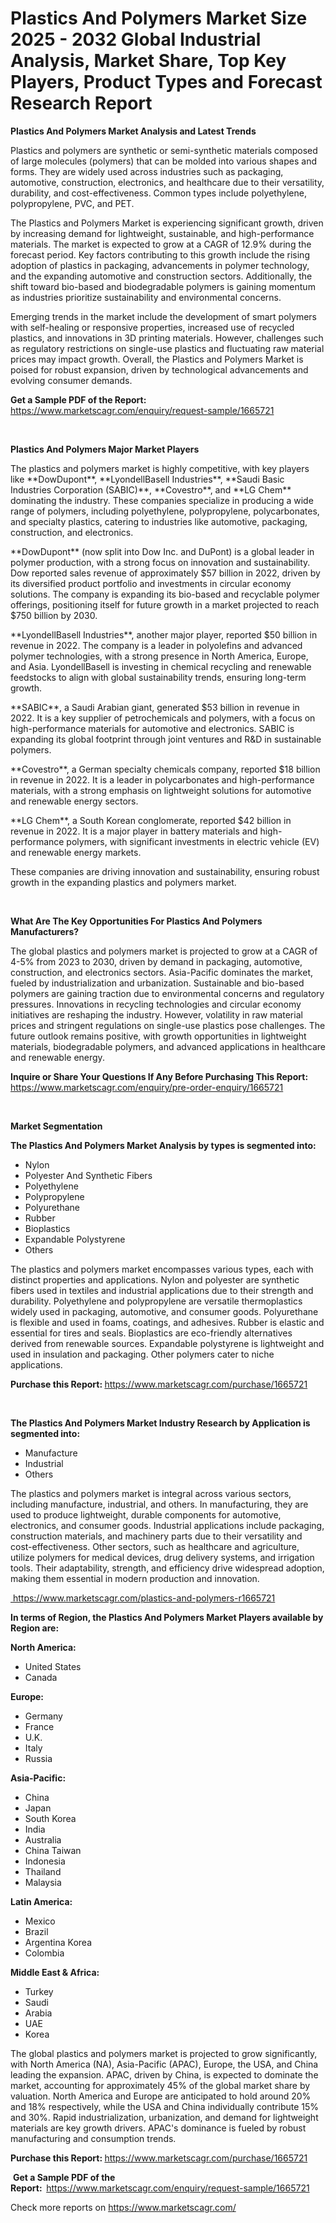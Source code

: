 <p><h1>Plastics And Polymers Market Size 2025 - 2032 Global Industrial Analysis, Market Share, Top Key Players, Product Types and Forecast Research Report</h1></p><p><strong>Plastics And Polymers Market Analysis and Latest Trends</strong></p>
<p><p>Plastics and polymers are synthetic or semi-synthetic materials composed of large molecules (polymers) that can be molded into various shapes and forms. They are widely used across industries such as packaging, automotive, construction, electronics, and healthcare due to their versatility, durability, and cost-effectiveness. Common types include polyethylene, polypropylene, PVC, and PET.</p><p>The Plastics and Polymers Market is experiencing significant growth, driven by increasing demand for lightweight, sustainable, and high-performance materials. The market is expected to grow at a CAGR of 12.9% during the forecast period. Key factors contributing to this growth include the rising adoption of plastics in packaging, advancements in polymer technology, and the expanding automotive and construction sectors. Additionally, the shift toward bio-based and biodegradable polymers is gaining momentum as industries prioritize sustainability and environmental concerns.</p><p>Emerging trends in the market include the development of smart polymers with self-healing or responsive properties, increased use of recycled plastics, and innovations in 3D printing materials. However, challenges such as regulatory restrictions on single-use plastics and fluctuating raw material prices may impact growth. Overall, the Plastics and Polymers Market is poised for robust expansion, driven by technological advancements and evolving consumer demands.</p></p>
<p><strong>Get a Sample PDF of the Report:&nbsp;</strong> <a href="https://www.marketscagr.com/enquiry/request-sample/1665721?utm_campaign=2233&utm_medium=2&utm_source=Github&utm_content=ia&utm_term=26012025&utm_id=plastics-and-polymers">https://www.marketscagr.com/enquiry/request-sample/1665721</a></p>
<p>&nbsp;</p>
<p><strong>Plastics And Polymers Major Market Players</strong></p>
<p><p>The plastics and polymers market is highly competitive, with key players like **DowDupont**, **LyondellBasell Industries**, **Saudi Basic Industries Corporation (SABIC)**, **Covestro**, and **LG Chem** dominating the industry. These companies specialize in producing a wide range of polymers, including polyethylene, polypropylene, polycarbonates, and specialty plastics, catering to industries like automotive, packaging, construction, and electronics.</p><p>**DowDupont** (now split into Dow Inc. and DuPont) is a global leader in polymer production, with a strong focus on innovation and sustainability. Dow reported sales revenue of approximately $57 billion in 2022, driven by its diversified product portfolio and investments in circular economy solutions. The company is expanding its bio-based and recyclable polymer offerings, positioning itself for future growth in a market projected to reach $750 billion by 2030.</p><p>**LyondellBasell Industries**, another major player, reported $50 billion in revenue in 2022. The company is a leader in polyolefins and advanced polymer technologies, with a strong presence in North America, Europe, and Asia. LyondellBasell is investing in chemical recycling and renewable feedstocks to align with global sustainability trends, ensuring long-term growth.</p><p>**SABIC**, a Saudi Arabian giant, generated $53 billion in revenue in 2022. It is a key supplier of petrochemicals and polymers, with a focus on high-performance materials for automotive and electronics. SABIC is expanding its global footprint through joint ventures and R&D in sustainable polymers.</p><p>**Covestro**, a German specialty chemicals company, reported $18 billion in revenue in 2022. It is a leader in polycarbonates and high-performance materials, with a strong emphasis on lightweight solutions for automotive and renewable energy sectors.</p><p>**LG Chem**, a South Korean conglomerate, reported $42 billion in revenue in 2022. It is a major player in battery materials and high-performance polymers, with significant investments in electric vehicle (EV) and renewable energy markets.</p><p>These companies are driving innovation and sustainability, ensuring robust growth in the expanding plastics and polymers market.</p></p>
<p>&nbsp;</p>
<p><strong>What Are The Key Opportunities For Plastics And Polymers Manufacturers?</strong></p>
<p><p>The global plastics and polymers market is projected to grow at a CAGR of 4-5% from 2023 to 2030, driven by demand in packaging, automotive, construction, and electronics sectors. Asia-Pacific dominates the market, fueled by industrialization and urbanization. Sustainable and bio-based polymers are gaining traction due to environmental concerns and regulatory pressures. Innovations in recycling technologies and circular economy initiatives are reshaping the industry. However, volatility in raw material prices and stringent regulations on single-use plastics pose challenges. The future outlook remains positive, with growth opportunities in lightweight materials, biodegradable polymers, and advanced applications in healthcare and renewable energy.</p></p>
<p><strong>Inquire or Share Your Questions If Any Before Purchasing This Report:</strong> <a href="https://www.marketscagr.com/enquiry/pre-order-enquiry/1665721?utm_campaign=2233&utm_medium=2&utm_source=Github&utm_content=ia&utm_term=26012025&utm_id=plastics-and-polymers">https://www.marketscagr.com/enquiry/pre-order-enquiry/1665721</a></p>
<p>&nbsp;</p>
<p><strong>Market Segmentation</strong></p>
<p><strong>The Plastics And Polymers Market Analysis by types is segmented into:</strong></p>
<p><ul><li>Nylon</li><li>Polyester And Synthetic Fibers</li><li>Polyethylene</li><li>Polypropylene</li><li>Polyurethane</li><li>Rubber</li><li>Bioplastics</li><li>Expandable Polystyrene</li><li>Others</li></ul></p>
<p><p>The plastics and polymers market encompasses various types, each with distinct properties and applications. Nylon and polyester are synthetic fibers used in textiles and industrial applications due to their strength and durability. Polyethylene and polypropylene are versatile thermoplastics widely used in packaging, automotive, and consumer goods. Polyurethane is flexible and used in foams, coatings, and adhesives. Rubber is elastic and essential for tires and seals. Bioplastics are eco-friendly alternatives derived from renewable sources. Expandable polystyrene is lightweight and used in insulation and packaging. Other polymers cater to niche applications.</p></p>
<p><strong>Purchase this Report:&nbsp;</strong><a href="https://www.marketscagr.com/purchase/1665721?utm_campaign=2233&utm_medium=2&utm_source=Github&utm_content=ia&utm_term=26012025&utm_id=plastics-and-polymers">https://www.marketscagr.com/purchase/1665721</a></p>
<p>&nbsp;</p>
<p><strong>The Plastics And Polymers Market Industry Research by Application is segmented into:</strong></p>
<p><ul><li>Manufacture</li><li>Industrial</li><li>Others</li></ul></p>
<p><p>The plastics and polymers market is integral across various sectors, including manufacture, industrial, and others. In manufacturing, they are used to produce lightweight, durable components for automotive, electronics, and consumer goods. Industrial applications include packaging, construction materials, and machinery parts due to their versatility and cost-effectiveness. Other sectors, such as healthcare and agriculture, utilize polymers for medical devices, drug delivery systems, and irrigation tools. Their adaptability, strength, and efficiency drive widespread adoption, making them essential in modern production and innovation.</p></p>
<p><a href="https://www.marketscagr.com/plastics-and-polymers-r1665721?utm_campaign=2233&utm_medium=2&utm_source=Github&utm_content=ia&utm_term=26012025&utm_id=plastics-and-polymers">&nbsp;https://www.marketscagr.com/plastics-and-polymers-r1665721</a></p>
<p><strong>In terms of Region, the Plastics And Polymers Market Players available by Region are:</strong></p>
<p>
    <p> <strong> North America: </strong>
        <ul>
            <li>United States</li>
            <li>Canada</li>
        </ul>
        </p> 
    <p> <strong> Europe: </strong>
        <ul>
            <li>Germany</li>
            <li>France</li>
            <li>U.K.</li>
            <li>Italy</li>
            <li>Russia</li>
        </ul>
        </p> 
    <p> <strong> Asia-Pacific: </strong>
        <ul>
            <li>China</li>
            <li>Japan</li>
            <li>South Korea</li>
            <li>India</li>
            <li>Australia</li>
            <li>China Taiwan</li>
            <li>Indonesia</li>
            <li>Thailand</li>
            <li>Malaysia</li>
        </ul>
        </p> 
    <p> <strong> Latin America: </strong>
        <ul>
            <li>Mexico</li>
            <li>Brazil</li>
            <li>Argentina Korea</li>
            <li>Colombia</li>
        </ul>
        </p> 
    <p> <strong> Middle East & Africa: </strong>
        <ul>
            <li>Turkey</li>
            <li>Saudi</li>
            <li>Arabia</li>
            <li>UAE</li>
            <li>Korea</li>
        </ul>
    </p>
    </p>
<p><p>The global plastics and polymers market is projected to grow significantly, with North America (NA), Asia-Pacific (APAC), Europe, the USA, and China leading the expansion. APAC, driven by China, is expected to dominate the market, accounting for approximately 45% of the global market share by valuation. North America and Europe are anticipated to hold around 20% and 18% respectively, while the USA and China individually contribute 15% and 30%. Rapid industrialization, urbanization, and demand for lightweight materials are key growth drivers. APAC's dominance is fueled by robust manufacturing and consumption trends.</p></p>
<p><strong>Purchase this Report: </strong><a href="https://www.marketscagr.com/purchase/1665721?utm_campaign=2233&utm_medium=2&utm_source=Github&utm_content=ia&utm_term=26012025&utm_id=plastics-and-polymers">https://www.marketscagr.com/purchase/1665721</a></p>
<p>&nbsp;<strong>Get a Sample PDF of the Report:&nbsp;&nbsp;</strong><a href="https://www.marketscagr.com/enquiry/request-sample/1665721?utm_campaign=2233&utm_medium=2&utm_source=Github&utm_content=ia&utm_term=26012025&utm_id=plastics-and-polymers">https://www.marketscagr.com/enquiry/request-sample/1665721</a></p>
<p><strong></strong></p>
<p>Check more reports on <a href="https://www.marketscagr.com/?utm_campaign=2233&utm_medium=2&utm_source=Github&utm_content=ia&utm_term=26012025&utm_id=plastics-and-polymers">https://www.marketscagr.com/</a></p>